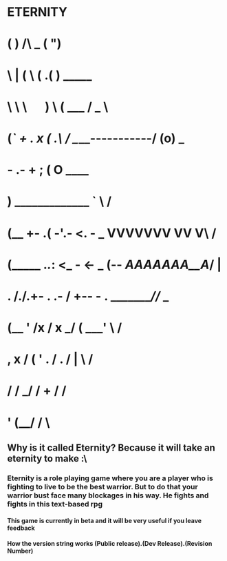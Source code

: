 # ETERNITY
#        (  )   /\   _                 (     ")
#         \ |  (  \ ( \.(               )                      _____
#       \  \ \  `  `   ) \             (  ___                 / _   \
#      (_`    \+   . x  ( .\            \/   \____-----------/ (o)   \_
#     - .-               \+  ;          (  O                           \____
#                               )        \_____________  `              \  /
#     (__                +- .( -'.- <. - _  VVVVVVV VV V\                 \/ 
#     (_____            ._._: <_ - <- _  (--  _AAAAAAA__A_/                  | 
#       .    /./.+-  . .- /  +--  - .     \______________//_              \_______ 
#       (__ ' /x  / x _/ (                                  \___'          \     / 
#      , x / ( '  . / .  /                                      |           \   / 
#         /  /  _/ /    +                                      /              \/ 
#        '  (__/                                             /                  \ 
## Why is it called Eternity? Because it will take an eternity to make :\
### Eternity is a role playing game where you are a player who is fighting to live to be the best warrior. But to do that your warrior bust face many blockages in his way. He fights and fights in this text-based rpg
#### This game is currently in beta and it will be very useful if you leave feedback
#### How the version string works (Public release).(Dev Release).(Revision Number)